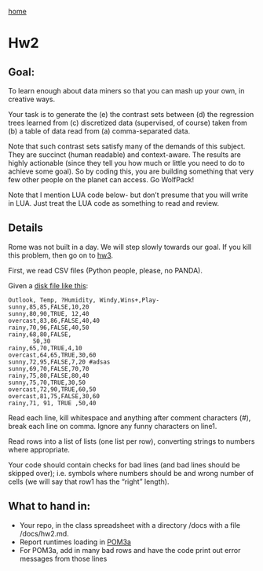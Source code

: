 [home](/README.md)

# Hw2

## Goal:
To learn enough about data miners so that you can mash up your own, in creative ways.

Your task is to generate the (e) the contrast sets between (d) the regression trees learned from 
(c) discretized data (supervised, of course) taken from (b) a table of data read from (a) comma-separated data.

Note that such contrast sets satisfy many of the demands of this subject. They are succinct (human readable) and 
context-aware. The results are highly actionable (since they tell you how much or little you need to do to achieve some goal).
 So by coding this, you are building something that very few other people on the planet can access. Go WolfPack!

Note that I mention LUA code below- but don’t presume that you will write in LUA. Just treat the LUA code as something to read and review.


## Details

Rome was not built in a day. We will step slowly towards our goal.
If you kill this problem, then  go on to [hw3](hw3.md).

First, we read CSV files (Python people, please, no PANDA).

Given a [disk file like this](../data/weather.csv):


```
Outlook, Temp, ?Humidity, Windy,Wins+,Play-
sunny,85,85,FALSE,10,20
sunny,80,90,TRUE, 12,40
overcast,83,86,FALSE,40,40
rainy,70,96,FALSE,40,50
rainy,68,80,FALSE,
       50,30
rainy,65,70,TRUE,4,10
overcast,64,65,TRUE,30,60
sunny,72,95,FALSE,7,20 #adsas
sunny,69,70,FALSE,70,70
rainy,75,80,FALSE,80,40
sunny,75,70,TRUE,30,50
overcast,72,90,TRUE,60,50
overcast,81,75,FALSE,30,60
rainy,71, 91, TRUE ,50,40
```

Read each line, kill whitespace and anything after comment characters (#), break each line on comma.
Ignore any funny characters on line1. 

Read rows into a list of lists (one list per row), converting strings to numbers where appropriate.

Your code should contain checks for bad lines (and bad lines should be skipped over); i.e. symbols 
where numbers should be and wrong number of cells (we will say that row1 has the “right” length).

## What to hand in:

- Your repo, in the class spreadsheet with a directory /docs with a file /docs/hw2.md.
- Report runtimes loading in [POM3a](../data/pom3a.csv)
- For POM3a, add in many bad rows and have the code print out error messages from those lines


